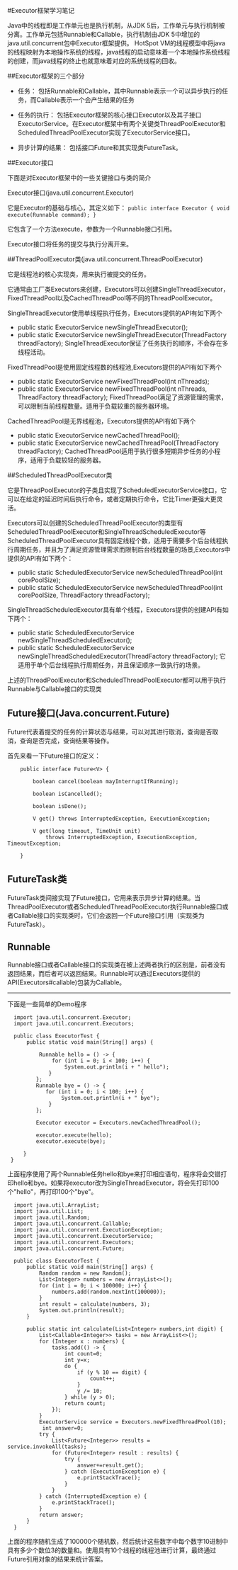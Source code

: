 #Executor框架学习笔记

Java中的线程即是工作单元也是执行机制，从JDK 5后，工作单元与执行机制被分离。工作单元包括Runnable和Callable，执行机制由JDK 5中增加的java.util.concurrent包中Executor框架提供。
HotSpot VM的线程模型中将java的线程映射为本地操作系统的线程，java线程的启动意味着一个本地操作系统线程的创建，而java线程的终止也就意味着对应的系统线程的回收。

 

##Executor框架的三个部分

* 任务：
	包括Runnable和Callable，其中Runnable表示一个可以异步执行的任务，而Callable表示一个会产生结果的任务

* 任务的执行：
	包括Executor框架的核心接口Executor以及其子接口ExecutorService。在Executor框架中有两个关键类ThreadPoolExecutor和ScheduledThreadPoolExecutor实现了ExecutorService接口。

* 异步计算的结果：
	包括接口Future和其实现类FutureTask。

 

##Executor接口

下面是对Executor框架中的一些关键接口与类的简介

Executor接口(java.util.concurrent.Executor)

它是Executor的基础与核心，其定义如下：
	```
		public interface Executor {
		    void execute(Runnable command);
		}
	``` 

它包含了一个方法execute，参数为一个Runnable接口引用。

Executor接口将任务的提交与执行分离开来。
 

##ThreadPoolExecutor类(java.util.concurrent.ThreadPoolExecutor)

它是线程池的核心实现类，用来执行被提交的任务。

它通常由工厂类Executors来创建，Executors可以创建SingleThreadExecutor，FixedThreadPool以及CachedThreadPool等不同的ThreadPoolExecutor。

SingleThreadExecutor使用单线程执行任务，Executors提供的API有如下两个
* public static ExecutorService newSingleThreadExecutor();
* public static ExecutorService newSingleThreadExecutor(ThreadFactory threadFactory);
SingleThreadExecutor保证了任务执行的顺序，不会存在多线程活动。

FixedThreadPool是使用固定线程数的线程池,Executors提供的API有如下两个
* public static ExecutorService newFixedThreadPool(int nThreads);
* public static ExecutorService newFixedThreadPool(int nThreads, ThreadFactory threadFactory);
FixedThreadPool满足了资源管理的需求，可以限制当前线程数量。适用于负载较重的服务器环境。

CachedThreadPool是无界线程池，Executors提供的API有如下两个
* public static ExecutorService newCachedThreadPool();
* public static ExecutorService newCachedThreadPool(ThreadFactory threadFactory);
CachedThreadPool适用于执行很多短期异步任务的小程序，适用于负载较轻的服务器。

 

##ScheduledThreadPoolExecutor类

它是ThreadPoolExecutor的子类且实现了ScheduledExecutorService接口，它可以在给定的延迟时间后执行命令，或者定期执行命令，它比Timer更强大更灵活。

Executors可以创建的ScheduledThreadPoolExecutor的类型有ScheduledThreadPoolExecutor和SingleThreadScheduledExecutor等
ScheduledThreadPoolExecutor具有固定线程个数，适用于需要多个后台线程执行周期任务，并且为了满足资源管理需求而限制后台线程数量的场景,Executors中提供的API有如下两个：
* public static ScheduledExecutorService newScheduledThreadPool(int corePoolSize);
* public static ScheduledExecutorService newScheduledThreadPool(int corePoolSize, ThreadFactory threadFactory);
 

SingleThreadScheduledExecutor具有单个线程，Executors提供的创建API有如下两个：
* public static ScheduledExecutorService newSingleThreadScheduledExecutor();
* public static ScheduledExecutorService newSingleThreadScheduledExecutor(ThreadFactory threadFactory);
它适用于单个后台线程执行周期任务，并且保证顺序一致执行的场景。

 
上述的ThreadPoolExecutor和ScheduledThreadPoolExecutor都可以用于执行Runnable与Callable接口的实现类
 

## Future接口(Java.concurrent.Future)

Future代表着提交的任务的计算状态与结果，可以对其进行取消，查询是否取消，查询是否完成，查询结果等操作。

首先来看一下Future接口的定义：

```
	public interface Future<V> {
	
	    boolean cancel(boolean mayInterruptIfRunning);
	
	    boolean isCancelled();
	
	    boolean isDone();
	
	    V get() throws InterruptedException, ExecutionException;
	
	    V get(long timeout, TimeUnit unit)
	        throws InterruptedException, ExecutionException, TimeoutException;
	
	}
```

## FutureTask类

FutureTask类间接实现了Future接口，它用来表示异步计算的结果。当ThreadPoolExecutor或者ScheduledThreadPoolExecutor执行Runnable接口或者Callable接口的实现类时，它们会返回一个Future接口引用（实现类为FutureTask）。

## Runnable
Runnable接口或者Callable接口的实现类在被上述两者执行的区别是，前者没有返回结果，而后者可以返回结果。Runnable可以通过Executors提供的API(Executors#callable)包装为Callable。


-----------------------------------------------------------------------------------------------------------------

下面是一些简单的Demo程序

```
  import java.util.concurrent.Executor;
  import java.util.concurrent.Executors;
  
  public class ExecutorTest {
      public static void main(String[] args) {
  
          Runnable hello = () -> {
              for (int i = 0; i < 100; i++) {
                  System.out.println(i + " hello");
             }
         };
         Runnable bye = () -> {
            for (int i = 0; i < 100; i++) {
                 System.out.println(i + " bye");
             }
         };
 
         Executor executor = Executors.newCachedThreadPool();
 
         executor.execute(hello);
         executor.execute(bye);
 
     }
 }
 ```

上面程序使用了两个Runnable任务hello和bye来打印相应语句，程序将会交错打印hello和bye。如果将executor改为SingleThreadExecutor，将会先打印100个"hello"，再打印100个"bye"。

 

```
  import java.util.ArrayList;
  import java.util.List;
  import java.util.Random;
  import java.util.concurrent.Callable;
  import java.util.concurrent.ExecutionException;
  import java.util.concurrent.ExecutorService;
  import java.util.concurrent.Executors;
  import java.util.concurrent.Future;
  
  public class ExecutorTest {
      public static void main(String[] args) {
          Random random = new Random();
          List<Integer> numbers = new ArrayList<>();
          for (int i = 0; i < 100000; i++) {
              numbers.add(random.nextInt(100000));
          }
          int result = calculate(numbers, 3);
          System.out.println(result);
      }
  
      public static int calculate(List<Integer> numbers,int digit) {
          List<Callable<Integer>> tasks = new ArrayList<>();
          for (Integer x : numbers) {
              tasks.add(() -> {
                  int count=0;
                  int y=x;
                  do {
                      if (y % 10 == digit) {
                          count++;
                      }
                      y /= 10;
                  } while (y > 0);
                  return count;
              });
          }
          ExecutorService service = Executors.newFixedThreadPool(10);
           int answer=0;
          try {
              List<Future<Integer>> results = service.invokeAll(tasks);
              for (Future<Integer> result : results) {
                  try {
                      answer+=result.get();
                  } catch (ExecutionException e) {
                      e.printStackTrace();
                  }
              }
          } catch (InterruptedException e) {
              e.printStackTrace();
          }
          return answer;
      }
  }
```
上面的程序随机生成了100000个随机数，然后统计这些数字中每个数字10进制中具有多少个数位3的数量和。使用具有10个线程的线程池进行计算，最终通过Future引用对象的结果来统计答案。